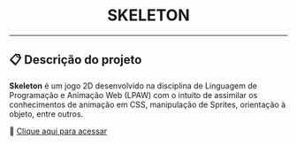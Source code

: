 <h1 align="center">SKELETON</h1>

<hr>

## 📋 Descrição do projeto

<strong>Skeleton</strong> é um jogo 2D desenvolvido na disciplina de Linguagem de Programação e Animação Web (LPAW) com o intuito de assimilar os conhecimentos de animação em CSS, manipulação de Sprites, orientação à objeto, entre outros.

🔗 [Clique aqui para acessar](https://dazzling-praline-6a3296.netlify.app/)
